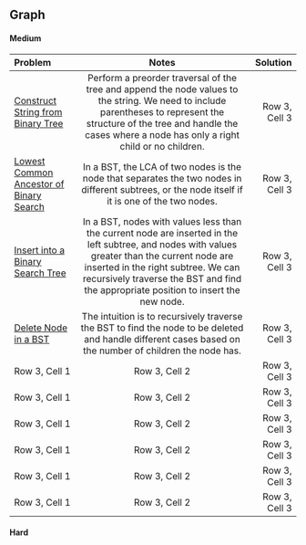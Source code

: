 ## Graph
#### Medium
| Problem | Notes | Solution |
|:-------------|:--------------:|-------------:|
| [Construct String from Binary Tree](https://leetcode.com/problems/construct-string-from-binary-tree/description/) | Perform a preorder traversal of the tree and append the node values to the string. We need to include parentheses to represent the structure of the tree and handle the cases where a node has only a right child or no children. | Row 3, Cell 3 |
| [Lowest Common Ancestor of Binary Search](https://leetcode.com/problems/lowest-common-ancestor-of-a-binary-search-tree/description/) | In a BST, the LCA of two nodes is the node that separates the two nodes in different subtrees, or the node itself if it is one of the two nodes. | Row 3, Cell 3 |
| [Insert into a Binary Search Tree](https://leetcode.com/problems/insert-into-a-binary-search-tree/description/) | In a BST, nodes with values less than the current node are inserted in the left subtree, and nodes with values greater than the current node are inserted in the right subtree. We can recursively traverse the BST and find the appropriate position to insert the new node. | Row 3, Cell 3 |
| [Delete Node in a BST](https://leetcode.com/problems/delete-node-in-a-bst/description/) | The intuition is to recursively traverse the BST to find the node to be deleted and handle different cases based on the number of children the node has. | Row 3, Cell 3 |
| Row 3, Cell 1 | Row 3, Cell 2 | Row 3, Cell 3 |
| Row 3, Cell 1 | Row 3, Cell 2 | Row 3, Cell 3 |
| Row 3, Cell 1 | Row 3, Cell 2 | Row 3, Cell 3 |
| Row 3, Cell 1 | Row 3, Cell 2 | Row 3, Cell 3 |
| Row 3, Cell 1 | Row 3, Cell 2 | Row 3, Cell 3 |
| Row 3, Cell 1 | Row 3, Cell 2 | Row 3, Cell 3 |
#### Hard
